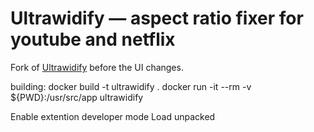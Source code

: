 # Ultrawidify — aspect ratio fixer for youtube and netflix
Fork of [Ultrawidify](https://github.com/tamius-han/ultrawidify) before the UI changes.



building:
docker build -t ultrawidify .
docker run -it --rm -v ${PWD}:/usr/src/app ultrawidify 

Enable extention developer mode
Load unpacked
